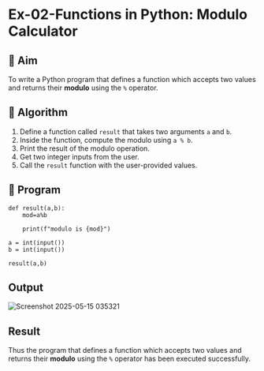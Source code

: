 # Ex-02-Functions in Python: Modulo Calculator

## 🎯 Aim
To write a Python program that defines a function which accepts two values and returns their **modulo** using the `%` operator.

## 🧠 Algorithm
1. Define a function called `result` that takes two arguments `a` and `b`.
2. Inside the function, compute the modulo using `a % b`.
3. Print the result of the modulo operation.
4. Get two integer inputs from the user.
5. Call the `result` function with the user-provided values.

## 🧾 Program
```
def result(a,b):
    mod=a%b
    
    print(f"modulo is {mod}")

a = int(input())
b = int(input())

result(a,b)
```

## Output
![Screenshot 2025-05-15 035321](https://github.com/user-attachments/assets/dff9e1c3-c9a1-474f-bf9e-7b2ee9017170)

## Result
Thus the program that defines a function which accepts two values and returns their **modulo** using the `%` operator has been executed successfully.
